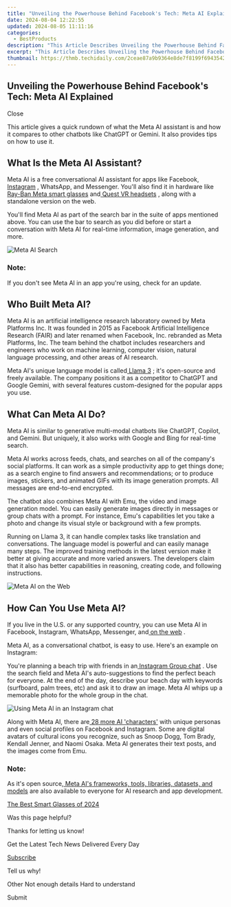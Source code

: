 ```yaml
---
title: "Unveiling the Powerhouse Behind Facebook's Tech: Meta AI Explained"
date: 2024-08-04 12:22:55
updated: 2024-08-05 11:11:16
categories:
  - BestProducts
description: "This Article Describes Unveiling the Powerhouse Behind Facebook's Tech: Meta AI Explained"
excerpt: "This Article Describes Unveiling the Powerhouse Behind Facebook's Tech: Meta AI Explained"
thumbnail: https://thmb.techidaily.com/2ceae87a9b9364e8de7f8199f6943542799e9e444d1e94cece6744b91d0b78e1.jpg
---
```


## Unveiling the Powerhouse Behind Facebook's Tech: Meta AI Explained

Close 

 This article gives a quick rundown of what the Meta AI assistant is and how it compares to other chatbots like ChatGPT or Gemini. It also provides tips on how to use it.

##  What Is the Meta AI Assistant? 

 Meta AI is a free conversational AI assistant for apps like Facebook,[ Instagram](https://www.lifewire.com/meta-ai-in-instagram-8659961) , WhatsApp, and Messenger. You'll also find it in hardware like[ Ray-Ban Meta smart glasses](https://www.lifewire.com/meta-glasses-7485157) and[ Quest VR headsets](https://www.lifewire.com/oculus-quest-3-news-specs-rumors-5220120) , along with a standalone version on the web.

 You'll find Meta AI as part of the search bar in the suite of apps mentioned above. You can use the bar to search as you did before or start a conversation with Meta AI for real-time information, image generation, and more.

![Meta AI Search](https://www.lifewire.com/thmb/IJhuuR_0nzH0cC3jDNbC1eUScp8=/1500x0/filters:no_upscale():max_bytes(150000):strip_icc():format(webp)/MetaAI-9f8fe03dd7744a409abac985af461dd7.png) 

###  Note:

 If you don't see Meta AI in an app you're using, check for an update.

## Who Built Meta AI? 

 Meta AI is an artificial intelligence research laboratory owned by Meta Platforms Inc. It was founded in 2015 as Facebook Artificial Intelligence Research (FAIR) and later renamed when Facebook, Inc. rebranded as Meta Platforms, Inc. The team behind the chatbot includes researchers and engineers who work on machine learning, computer vision, natural language processing, and other areas of AI research.

 Meta AI's unique language model is called[ Llama 3](https://llama.meta.com/llama3/) ; it's open-source and freely available. The company positions it as a competitor to ChatGPT and Google Gemini, with several features custom-designed for the popular apps you use.

## What Can Meta AI Do? 

 Meta AI is similar to generative multi-modal chatbots like ChatGPT, Copilot, and Gemini. But uniquely, it also works with Google and Bing for real-time search.

 Meta AI works across feeds, chats, and searches on all of the company's social platforms. It can work as a simple productivity app to get things done; as a search engine to find answers and recommendations; or to produce images, stickers, and animated GIFs with its image generation prompts. All messages are end-to-end encrypted.

 The chatbot also combines Meta AI with Emu, the video and image generation model. You can easily generate images directly in messages or group chats with a prompt. For instance, Emu's capabilities let you take a photo and change its visual style or background with a few prompts.

 Running on Llama 3, it can handle complex tasks like translation and conversations. The language model is powerful and can easily manage many steps. The improved training methods in the latest version make it better at giving accurate and more varied answers. The developers claim that it also has better capabilities in reasoning, creating code, and following instructions.

![Meta AI on the Web](https://www.lifewire.com/thmb/g0zAqyNCCsGzSSxgOty0neVOgBA=/1500x0/filters:no_upscale():max_bytes(150000):strip_icc():format(webp)/Ask-Meta-35d2b7072de04faabbc4ba461270c3eb.jpg) 

## How Can You Use Meta AI? 

 If you live in the U.S. or any supported country, you can use Meta AI in Facebook, Instagram, WhatsApp, Messenger, and[ on the web](https://www.meta.ai/) .

 Meta AI, as a conversational chatbot, is easy to use. Here's an example on Instagram:

 You're planning a beach trip with friends in an[ Instagram Group chat](https://www.lifewire.com/make-instagram-group-chat-5704891) . Use the search field and Meta AI's auto-suggestions to find the perfect beach for everyone. At the end of the day, describe your beach day with keywords (surfboard, palm trees, etc) and ask it to draw an image. Meta AI whips up a memorable photo for the whole group in the chat.

![Using Meta AI in an Instagram chat](https://www.lifewire.com/thmb/p_xZcrKy0CoLH-PPGSE3lNEoIlc=/1500x0/filters:no_upscale():max_bytes(150000):strip_icc():format(webp)/Instagram-Meta-AI-a22c619032aa45ec9967463a59eb1ac0.jpg) 

 Along with Meta AI, there are[ 28 more AI 'characters'](https://about.fb.com/news/2023/09/social-profiles-for-metas-ai-characters/) with unique personas and even social profiles on Facebook and Instagram. Some are digital avatars of cultural icons you recognize, such as Snoop Dogg, Tom Brady, Kendall Jenner, and Naomi Osaka. Meta AI generates their text posts, and the images come from Emu.  

###  Note:

 As it's open source,[ Meta AI's frameworks, tools, libraries, datasets, and models](https://ai.meta.com/resources/) are also available to everyone for AI research and app development.

[ The Best Smart Glasses of 2024 ](https://www.lifewire.com/best-smart-glasses-4172796) 

Was this page helpful?

Thanks for letting us know!

 Get the Latest Tech News Delivered Every Day

[ Subscribe ](https://www.lifewire.com/#) 

Tell us why!

 Other  Not enough details  Hard to understand 

 Submit 

<ins class="adsbygoogle"
     style="display:block"
     data-ad-format="autorelaxed"
     data-ad-client="ca-pub-7571918770474297"
     data-ad-slot="1223367746"></ins>



<ins class="adsbygoogle"
     style="display:block"
     data-ad-client="ca-pub-7571918770474297"
     data-ad-slot="8358498916"
     data-ad-format="auto"
     data-full-width-responsive="true"></ins>
